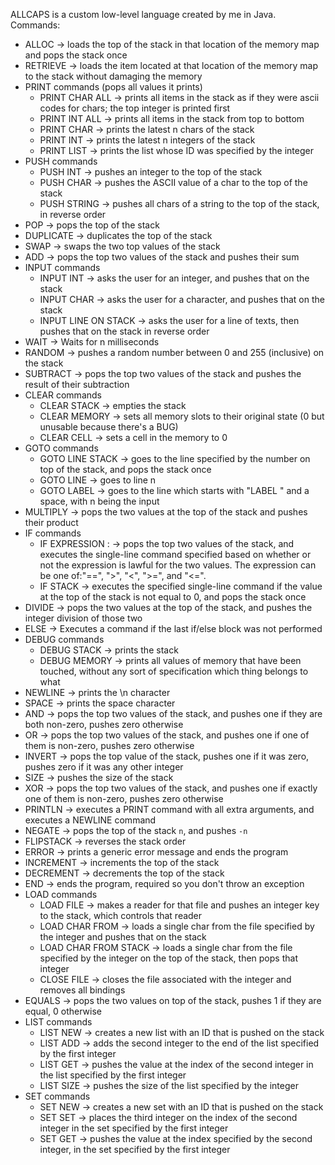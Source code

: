 ALLCAPS is a custom low-level language created by me in Java.
Commands:
* ALLOC <int> <int> -> loads the top of the stack in that location of the memory map and pops the stack once
* RETRIEVE <int> <int> -> loads the item located at that location of the memory map to the stack without damaging the memory
* PRINT commands (pops all values it prints)
  * PRINT CHAR ALL -> prints all items in the stack as if they were ascii codes for chars; the top integer is printed first
  * PRINT INT ALL -> prints all items in the stack from top to bottom
  * PRINT CHAR <int> -> prints the latest n chars of the stack
  * PRINT INT <int> -> prints the latest n integers of the stack
  * PRINT LIST <int> -> prints the list whose ID was specified by the integer
* PUSH commands
  * PUSH INT <int> -> pushes an integer to the top of the stack
  * PUSH CHAR <char> -> pushes the ASCII value of a char to the top of the stack
  * PUSH STRING <string> -> pushes all chars of a string to the top of the stack, in reverse order
* POP -> pops the top of the stack
* DUPLICATE -> duplicates the top of the stack
* SWAP -> swaps the two top values of the stack
* ADD -> pops the top two values of the stack and pushes their sum
* INPUT commands
  * INPUT INT -> asks the user for an integer, and pushes that on the stack
  * INPUT CHAR -> asks the user for a character, and pushes that on the stack
  * INPUT LINE ON STACK -> asks the user for a line of texts, then pushes that on the stack in reverse order
* WAIT <int> -> Waits for n milliseconds
* RANDOM -> pushes a random number between 0 and 255 (inclusive) on the stack
* SUBTRACT -> pops the top two values of the stack and pushes the result of their subtraction
* CLEAR commands
  * CLEAR STACK -> empties the stack
  * CLEAR MEMORY -> sets all memory slots to their original state (0 but unusable because there's a BUG)
  * CLEAR CELL <int> <int> -> sets a cell in the memory to 0
* GOTO commands
  * GOTO LINE STACK -> goes to the line specified by the number on top of the stack, and pops the stack once
  * GOTO LINE <int> -> goes to line n
  * GOTO LABEL <string> -> goes to the line which starts with "LABEL <n>" and a space, with n being the input
* MULTIPLY -> pops the two values at the top of the stack and pushes their product
* IF commands
  * IF EXPRESSION <expr>:<command> -> pops the top two values of the stack, and executes the single-line command specified based on whether or not the expression is lawful for the two values. The expression can be one of:"==", ">", "<", ">=", and "<=".
  * IF STACK <command> -> executes the specified single-line command if the value at the top of the stack is not equal to 0, and pops the stack once
* DIVIDE -> pops the two values at the top of the stack, and pushes the integer division of those two
* ELSE -> Executes a command if the last if/else block was not performed
* DEBUG commands
  * DEBUG STACK -> prints the stack
  * DEBUG MEMORY -> prints all values of memory that have been touched, without any sort of specification which thing belongs to what
* NEWLINE -> prints the \n character
* SPACE -> prints the space character
* AND -> pops the top two values of the stack, and pushes one if they are both non-zero, pushes zero otherwise
* OR -> pops the top two values of the stack, and pushes one if one of them is non-zero, pushes zero otherwise
* INVERT -> pops the top value of the stack, pushes one if it was zero, pushes zero if it was any other integer
* SIZE -> pushes the size of the stack
* XOR -> pops the top two values of the stack, and pushes one if exactly one of them is non-zero, pushes zero otherwise
* PRINTLN -> executes a PRINT command with all extra arguments, and executes a NEWLINE command
* NEGATE -> pops the top of the stack <code>n</code>, and pushes <code>-n</code>
* FLIPSTACK -> reverses the stack order
* ERROR -> prints a generic error message and ends the program
* INCREMENT -> increments the top of the stack
* DECREMENT -> decrements the top of the stack
* END -> ends the program, required so you don't throw an exception
* LOAD commands
  * LOAD FILE <string> -> makes a reader for that file and pushes an integer key to the stack, which controls that reader
  * LOAD CHAR FROM <int> -> loads a single char from the file specified by the integer and pushes that on the stack
  * LOAD CHAR FROM STACK -> loads a single char from the file specified by the integer on the top of the stack, then pops that integer
  * CLOSE FILE <int> -> closes the file associated with the integer and removes all bindings
* EQUALS -> pops the two values on top of the stack, pushes 1 if they are equal, 0 otherwise
* LIST commands
  * LIST NEW -> creates a new list with an ID that is pushed on the stack
  * LIST ADD <int> <int> -> adds the second integer to the end of the list specified by the first integer
  * LIST GET <int> <int> -> pushes the value at the index of the second integer in the list specified by the first integer
  * LIST SIZE <int> -> pushes the size of the list specified by the integer
* SET commands
  * SET NEW -> creates a new set with an ID that is pushed on the stack
  * SET SET <int> <int> <int> -> places the third integer on the index of the second integer in the set specified by the first integer
  * SET GET <int> <int> -> pushes the value at the index specified by the second integer, in the set specified by the first integer